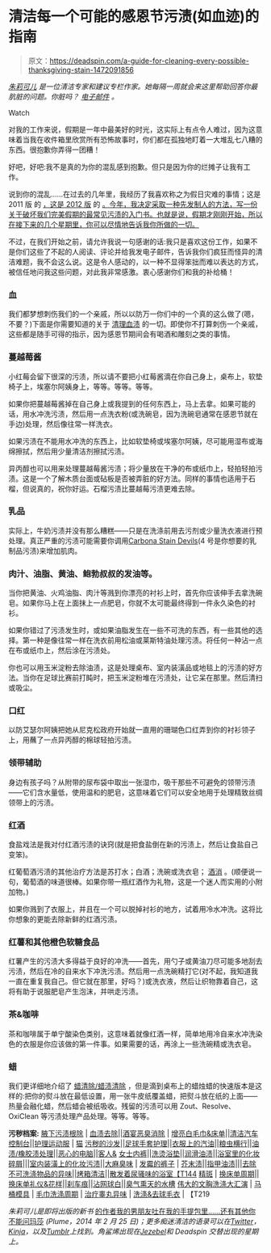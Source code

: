 # 清洁每一个可能的感恩节污渍(如血迹)的指南

> 原文：<https://deadspin.com/a-guide-for-cleaning-every-possible-thanksgiving-stain-1472091856>

[*朱莉可儿*](https://twitter.com/joliekerr) *是一位清洁专家和建议专栏作家。她每隔一周就会来这里帮助回答你最肮脏的问题。你脏吗？* [*电子邮件*](mailto:joliekerr@gmail.com) *。*

Watch

对我的工作来说，假期是一年中最美好的时光，这实际上有点令人难过，因为这意味着当我在收件箱里欣赏所有恐怖故事时，你们都在孤独地盯着一大堆乱七八糟的东西。很抱歉你弄得一团糟！

好吧，好吧:我不是真的为你的混乱感到抱歉。但只是因为你的烂摊子让我有工作。

说到你的混乱……在过去的几年里，我经历了我喜欢称之为假日灾难的事情；这是 2011 版 的 [，这是 2012 版](http://thehairpin.com/2011/12/ask-a-clean-person-holiday-disasters) 的 [。今年，我决定采取一种先发制人的方法，写一份关于破坏我们完美假期的最常见污渍的入门书。也就是说，假期才刚刚开始，所以在接下来的几个星期里，你可以尽情地告诉我你所做的一切。](http://thehairpin.com/2012/11/ask-a-clean-person-holiday-disasters-2012)

不过，在我们开始之前，请允许我说一句感谢的话:我只是喜欢这份工作，如果不是你们这些了不起的人阅读、评论并给我发电子邮件，告诉我你们疯狂而怪异的清洁难题，我不会这么说。这是令人感动的，以一种不显得笨拙而难以表达的方式，被信任地问我这些问题，对此我非常感激。衷心感谢你们和我的补给桶！

### **血**

我们都梦想刺伤我们的一个亲戚，所以以防万一你们中的一个真的这么做了(嗯，不要？)下面是你需要知道的关于 [清理血渍](https://jezebel.com/help-how-do-i-get-rid-of-blood-stains-514379857) 的一切。即使你不打算刺伤一个亲戚，这些都是随手可得的指示，因为感恩节期间会有喝酒和雕刻之类的事情。

### **蔓越莓酱**

小红莓会留下很深的污渍，所以请不要把小红莓酱滴在你自己身上，桌布上，软垫椅子上，埃塞尔阿姨身上，等等。等等。等等。

如果你把蔓越莓酱掉在自己身上或我提到的任何东西上，马上去拿。如果可能的话，用水冲洗污渍，然后用一点洗衣粉(或洗碗皂，因为洗碗皂通常在感恩节就在手边)处理，然后像往常一样洗衣。

如果污渍在不能用水冲洗的东西上，比如软垫椅或埃塞尔阿姨，尽可能用湿布或海绵擦拭，然后用少量清洁剂擦拭污渍。

异丙醇也可以用来处理蔓越莓酱污渍；将少量放在干净的布或纸巾上，轻拍轻拍污渍。这是一个了解木质台面或砧板是否被弄脏的好方法。同样的事情也适用于石榴，但说真的，祝你好运。石榴污渍比蔓越莓污渍更难去除。

### **乳品**

实际上，牛奶污渍并没有那么糟糕——只是在洗涤前用去污剂或少量洗衣液进行预处理。真正严重的污渍可能需要你调用[Carbona Stain Devils](https://www.carbona.com/stain-devils/)(4 号是你想要的乳制品污渍)来增加肌肉。

### 肉汁、油脂、黄油、鲍勃叔叔的发油等。

当你把黄油、火鸡油脂、肉汁等溅到你漂亮的衬衫上时，首先你应该伸手去拿洗碗皂。如果你马上在上面抹上一点肥皂，你就不太可能最终得到一件永久染色的衬衫。

如果你错过了污渍发生时，或如果油脂发生在一些不可洗的东西，有一些其他的选择。第一种是像往常一样在洗衣前用松油或莱斯特油处理污渍。将任何一种沾一点在布或纸巾上，然后涂在污渍处。

你也可以用玉米淀粉去除油渍，这是处理桌布、室内装潢品或地毯上的污渍的好方法。当你在足球比赛前打盹时，把玉米淀粉堆在污渍处，让它呆在那里。然后清扫或吸尘。

### **口红**

以防艾瑟尔阿姨把她从尼克松政府开始就一直用的珊瑚色口红弄到你的衬衫领子上，用蘸了一点异丙醇的棉球轻拍污渍。

### **领带辅助**

身边有孩子吗？从附带的尿布袋中取出一张湿巾，吸干那些不可避免的领带污渍——它们含水量低，使用温和的肥皂，这意味着它们可以安全地用于处理精致丝绸领带上的污渍。

### **红酒**

食盐戏法是我对付红酒污渍的诀窍(就是把食盐倒在新的污渍上，然后让食盐自己变笨)。

红葡萄酒污渍的其他治疗方法是苏打水；白酒；洗碗或洗衣皂； [酒消](http://www.wineaway.com/) 。(顺便说一句，葡萄酒的味道很棒。如果你带一瓶红酒作为礼物，这是一个迷人而实用的小附加物。)

如果你溅到了衣服上，并且在一个可以脱掉衬衫的地方，试着用冷水冲洗。这将比你想象的更能去除新鲜的红酒污渍。

### 红薯和其他橙色软糖食品

红薯产生的污渍大多得益于良好的冲洗——首先，用勺子或黄油刀尽可能多地刮去污渍，然后在冷的自来水下冲洗污渍。然后用一点洗碗精打它(对不起，我知道我一直在重复我自己。但它就在那里，好吗？)或洗衣液，然后让织物靠着自己，这将有助于说服肥皂产生泡沫，并哄走污渍。

### **茶&咖啡**

茶和咖啡属于单宁酸染色类别，这意味着就像红酒一样，简单地用冷自来水冲洗染色的衣服是你应该做的第一件事。如果需要的话，再涂上一些洗碗精或洗衣皂。

### **蜡**

我们更详细地介绍了 [蜡清除/蜡渍清除](https://deadspin.com/how-to-clean-your-filthy-baseball-cap-1453998609) ，但是滴到桌布上的蜡烛蜡的快速版本是这样的:把你的熨斗放在最低设置，用一张牛皮纸覆盖蜡，把熨斗放在纸的上面——热量会融化蜡，然后蜡会被纸吸收。残留的污渍可以用 Zout、Resolve、OxiClean 等污渍处理产品处理。等等。等等。

**污秽档案:** [腋下污渍根除](https://deadspin.com/how-to-stop-sweating-and-eliminate-those-pit-stains-yo-901342768) | [血渍去除](https://jezebel.com/help-how-do-i-get-rid-of-blood-stains-514379857)||[酒宴恶臭消除](http://deadspin.com/help-how-do-i-remove-semen-stains-from-a-glove-453908671) | [增亮白毛巾&床单](http://deadspin.com/help-how-do-i-clean-up-all-this-butter-that-exploded-i-476126665)||[清洁汽车控制台](http://deadspin.com/help-my-couch-is-humiliating-510441973)||[护理运动服](http://jezebel.com/what-to-do-when-your-gym-clothes-reek-1141402734) | [猫](http://deadspin.com/help-the-goddamn-cat-peed-on-my-loafers-486220465) [污秽的沙发](http://deadspin.com/help-my-couch-is-humiliating-510441973)||[足球手套护理](http://deadspin.com/my-karategi-stinks-and-so-do-my-football-gloves-1177026846)||[衣服上的汽油](http://jezebel.com/waging-war-against-sink-smells-and-gasoline-pants-1217795208)||[粮虫横行](http://jezebel.com/its-time-to-talk-about-bug-infestations-trigger-warni-977389543)||[油渍/橡胶渍处理](http://deadspin.com/help-how-do-i-get-these-rust-stains-out-of-my-shirt-732249863)||[恶心的电脑](http://jezebel.com/how-to-clean-your-roller-derby-pads-and-make-your-compu-472410749)||[客人&](http://jezebel.com/its-time-to-talk-about-bug-infestations-trigger-warni-977389543) [女士内裤](http://jezebel.com/today-is-the-day-we-will-talk-about-your-dirty-underpa-1468902547)||[洗烫浴垫](http://deadspin.com/help-my-balls-smell-512326887)||[润滑油渍](http://jezebel.com/must-i-change-the-sheets-between-lovahs-496620771)||[浴室里的化妆碎屑](http://deadspin.com/help-my-fiancee-is-orange-and-so-is-my-bathroom-586167403)|||[室内装潢上的化妆污渍](http://jezebel.com/how-to-remove-gross-makeup-stains-and-eliminate-marijua-5992593)||[大麻臭味](http://jezebel.com/how-to-remove-gross-makeup-stains-and-eliminate-marijua-5992593) | [](http://jezebel.com/when-condiments-attack-mustard-mayo-ketchup-stain-r-635779248)[发霉的裤子](http://deadspin.com/i-have-skidmarks-what-to-do-1054235836) | [芥末渍](http://jezebel.com/when-condiments-attack-mustard-mayo-ketchup-stain-r-635779248)||[指甲油渍](http://jezebel.com/how-to-clean-up-your-nail-polish-stains-480000200)|||[去除不可洗涤物品的异味](http://jezebel.com/what-to-do-when-your-gym-clothes-reek-1141402734)||[烤箱清洁](http://jezebel.com/how-to-clean-scorched-pots-and-befouled-ovens-1443087464)||[散发着尿骚味的浴室【T144](http://deadspin.com/help-how-do-i-get-that-old-man-pee-smell-out-of-my-bat-507468566) [精斑](http://deadspin.com/help-how-do-i-remove-semen-stains-from-a-glove-453908671) | [换床单周期](http://deadspin.com/your-sheets-are-filthy-heres-why-and-how-to-change-1272777768)||[换床单礼仪&花样](http://jezebel.com/must-i-change-the-sheets-between-lovahs-496620771)||[刹车痕](http://deadspin.com/i-have-skidmarks-what-to-do-1054235836)||[沾网球白](http://deadspin.com/help-what-can-i-do-about-my-stinky-feet-464868555)||[臭气熏天的水槽](http://jezebel.com/waging-war-against-sink-smells-and-gasoline-pants-1217795208) [伟大的文胸洗涤大汇演](http://jezebel.com/the-great-bra-washing-extravaganza-509259173) | [马桶模具](http://deadspin.com/help-how-do-i-clean-my-moldy-scummy-bathroom-1446367361) | [毛巾洗涤周期](http://deadspin.com/help-my-fiancee-is-orange-and-so-is-my-bathroom-586167403) | [治疗睾丸异味](http://deadspin.com/help-my-balls-smell-512326887) | [洗涤&去球毛衣](http://jezebel.com/how-to-keep-your-sweaters-and-slippers-clean-and-pill-f-1460309508) | 【T219

*朱莉可儿是即将出版的新书* [的作者我的男朋友吐在我的手提包里……还有其他你不能问玛莎](http://www.amazon.com/Boyfriend-Barfed-Handbag-Things-Martha/dp/0142196932/ref=sr_1_1?amp;ascsubamp;amp;ascsub&asc_campaign=InlineText&asc_refurl=https://deadspin.com/a-guide-for-cleaning-every-possible-thanksgiving-stain-1472091856&asc_source=&tag=kinjadeadspinlink-20) *(Plume，2014 年 2 月 25 日)；更多痴迷清洁的语录可以在*[*Twitter*](https://twitter.com/joliekerr)*，*[*Kinja*](http://joliekerr.kinja.com/)*，以及*[*Tumblr*](http://joliekerr.tumblr.com/)*上找到。角鲨烯出现在*[*Jezebel*](http://jezebel.com/)*和 Deadspin 交替出现的星期上。*